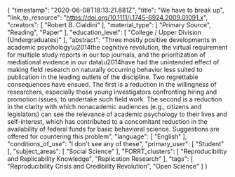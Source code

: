 {
    "timestamp": "2020-06-08T18:13:21.881Z",
    "title": "We have to break up",
    "link_to_resource": "https://doi.org/10.1111/j.1745-6924.2009.01091.x",
    "creators": [
        "Robert B. Cialdini"
    ],
    "material_type": [
        "Primary Source",
        "Reading",
        "Paper"
    ],
    "education_level": [
        "College / Upper Division (Undergraduates)"
    ],
    "abstract": "Three mostly positive developments in academic psychology\u2014the cognitive revolution, the virtual requirement for multiple study reports in our top journals, and the prioritization of mediational evidence in our data\u2014have had the unintended effect of making field research on naturally occurring behavior less suited to publication in the leading outlets of the discipline. Two regrettable consequences have ensued. The first is a reduction in the willingness of researchers, especially those young investigators confronting hiring and promotion issues, to undertake such field work. The second is a reduction in the clarity with which nonacademic audiences (e.g., citizens and legislators) can see the relevance of academic psychology to their lives and self-interest, which has contributed to a concomitant reduction in the availability of federal funds for basic behavioral science. Suggestions are offered for countering this problem",
    "language": [
        "English"
    ],
    "conditions_of_use": "I don't see any of these",
    "primary_user": [
        "Student"
    ],
    "subject_areas": [
        "Social Science"
    ],
    "FORRT_clusters": [
        "Reproducibility and Replicability Knowledge",
        "Replication Research"
    ],
    "tags": [
        "Reproducibility Crisis and Credibility Revolution",
        "Open Science"
    ]
}